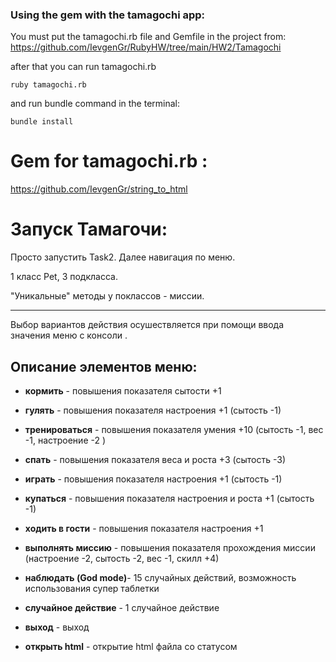 
### Using the gem with the tamagochi app: 
You must put the tamagochi.rb file and Gemfile  in the project from:
https://github.com/IevgenGr/RubyHW/tree/main/HW2/Tamagochi

after that you can run tamagochi.rb 

```ruby tamagochi.rb```

and run bundle command in the terminal:

```bundle install```


# Gem for tamagochi.rb :
https://github.com/IevgenGr/string_to_html



# Запуск Тамагочи: 
 Просто запустить Task2. Далее навигация по меню.

1 класс Pet, 3 подкласса.

"Уникальные" методы у поклассов - миссии.
____


Выбор вариантов действия осушествляется при помощи ввода значения меню с консоли .

## Описание элементов меню: 

+ **кормить** - повышения показателя сытости +1

+ **гулять** - повышения показателя настроения +1 (сытость -1)

+ **тренироваться** - повышения показателя умения +10 (сытость -1, вес -1, настроение -2 )

+ **спать** - повышения показателя веса и роста +3 (сытость -3)

+ **играть** - повышения показателя настроения +1 (сытость -1)

+ **купаться** - повышения показателя настроения и роста +1 (сытость -1)

+ **ходить в гости** - повышения показателя настроения +1

+ **выполнять миссию** - повышения показателя прохождения миссии (настроение -2, сытость -2, вес -1, скилл +4)

+ **наблюдать (God mode)**- 15 случайных действий, возможность использования супер таблетки

+ **случайное действие** - 1 случайное действие 

+ **выход** - выход

+ **открыть html** - открытие html файла со статусом

